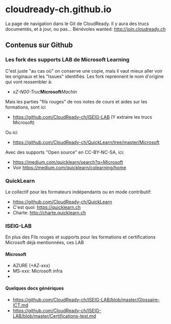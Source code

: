 # cloudready-ch.github.io
La page de navigation dans le Git de CloudReady. Il y aura des trucs documentés, et à jour, ou pas... Bénévoles wanted: http://join.cloudready.ch

## Contenus sur Github
### Les fork des supports LAB de Microsoft Learning
C'est juste "au cas où" on conserve une copie, mais il vaut mieux aller voir les originaux et les "Issues" identifiés. Les fork reprennent le nom d'origine qui vont ressembler à:
* *xZ-N00-Truc***Microsoft***Machin*

Mais les parties "fils rouges" de nos notes de cours et aides sur les formations, sont ici
* https://github.com/CloudReady-ch/ISEIG-LAB (Y extraire les trucs Microsoft)

Ou ici
* https://github.com/CloudReady-ch/QuickLearn/tree/master/Microsoft

Avec des supports "Open source" en CC-BY-NC-SA, ici:
* https://medium.com/quicklearn/search?q=Microsoft
* Voir https://medium.com/quicklearn/colearning/home

### QuickLearn
Le collectif pour les formateurs indépendants ou en mode contributif:
* https://github.com/CloudReady-ch/QuickLearn
* C'est quoi: https://quicklearn.ch
* Charte: http://charte.quicklearn.ch

### ISEIG-LAB
En plus des Fils rouges et supports pour les formations et certifications Microsoft déjà mentionnées, ces LAB
#### Microsoft
* AZURE (+AZ-xxx)
* MS-xxx: Microsoft infra
* 

#### Quelques docs génériques
* https://github.com/CloudReady-ch/ISEIG-LAB/blob/master/Glossaire-ICT.md
* https://github.com/CloudReady-ch/ISEIG-LAB/blob/master/Certifications-test.md
